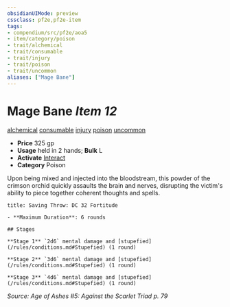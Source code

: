 ```yaml
---
obsidianUIMode: preview
cssclass: pf2e,pf2e-item
tags:
- compendium/src/pf2e/aoa5
- item/category/poison
- trait/alchemical
- trait/consumable
- trait/injury
- trait/poison
- trait/uncommon
aliases: ["Mage Bane"]
---
```

# Mage Bane *Item 12*  
[alchemical](/rules/traits/alchemical.md)  [consumable](/rules/traits/consumable.md)  [injury](/rules/traits/injury.md)  [poison](/rules/traits/poison.md)  [uncommon](/rules/traits/uncommon.md)  

- **Price** 325 gp
- **Usage** held in 2 hands; **Bulk** L
- **Activate** [Interact](/rules/actions/interact.md)
- **Category** Poison

Upon being mixed and injected into the bloodstream, this powder of the crimson orchid quickly assaults the brain and nerves, disrupting the victim's ability to piece together coherent thoughts and spells.

```ad-inline-affliction
title: Saving Throw: DC 32 Fortitude

- **Maximum Duration**: 6 rounds

## Stages

**Stage 1** `2d6` mental damage and [stupefied](/rules/conditions.md#Stupefied) (1 round)

**Stage 2** `3d6` mental damage and [stupefied](/rules/conditions.md#Stupefied) (1 round)

**Stage 3** `4d6` mental damage and [stupefied](/rules/conditions.md#Stupefied) (1 round)
```

*Source: Age of Ashes #5: Against the Scarlet Triad p. 79*